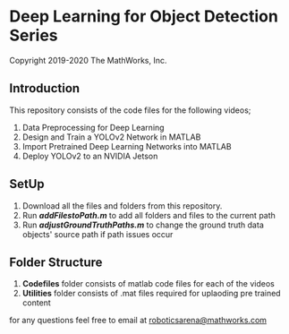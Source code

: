 # Deep Learning for Object Detection Series

Copyright 2019-2020 The MathWorks, Inc.

## Introduction

This repository consists of the code files for the following videos;

1. Data Preprocessing for Deep Learning
2. Design and Train a YOLOv2 Network in MATLAB
3. Import Pretrained Deep Learning Networks into MATLAB
4. Deploy YOLOv2 to an NVIDIA Jetson

## SetUp

1. Download all the files and folders from this repository.
2. Run ***addFilestoPath.m*** to add all folders and files to the current path
3. Run ***adjustGroundTruthPaths.m*** to change the ground truth data objects' source path if path issues occur

## Folder Structure

1. **Codefiles** folder consists of matlab code files for each of the videos
2. **Utilities** folder consists of .mat files required for uplaoding pre trained content


for any questions feel free to email at roboticsarena@mathworks.com
